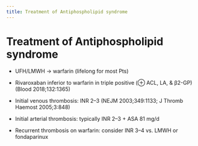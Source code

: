 ```yaml
---
title: Treatment of Antiphospholipid syndrome
---
```

# Treatment of Antiphospholipid syndrome

* UFH/LMWH → warfarin (lifelong for most Pts)

* Rivaroxaban inferior to warfarin in triple positive (⊕ ACL, LA, & β2-GP) (Blood 2018;132:1365)

* Initial venous thrombosis: INR 2–3 (NEJM 2003;349:1133; J Thromb Haemost 2005;3:848)

* Initial arterial thrombosis: typically INR 2–3 + ASA 81 mg/d

* Recurrent thrombosis on warfarin: consider INR 3–4 vs. LMWH or fondaparinux
